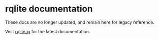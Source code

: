 # rqlite documentation
These docs are no longer updated, and remain here for legacy reference.

Visit [rqlite.io](https://rqlite.io) for the latest documentation.
